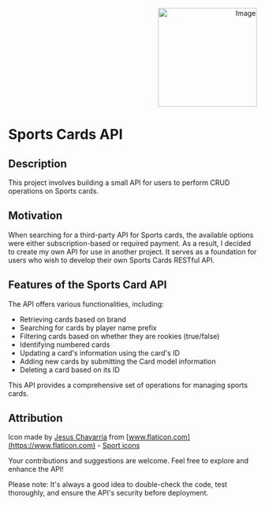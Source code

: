 <p align="right">
  <img src="https://cdn-icons-png.flaticon.com/128/3311/3311579.png" alt="Image" width="200" height="200">
</p>

# Sports Cards API

## Description
This project involves building a small API for users to perform CRUD operations on Sports cards.

## Motivation
When searching for a third-party API for Sports cards, the available options were either subscription-based or required payment. As a result, I decided to create my own API for use in another project. It serves as a foundation for users who wish to develop their own Sports Cards RESTful API.

## Features of the Sports Card API
The API offers various functionalities, including:
- Retrieving cards based on brand
- Searching for cards by player name prefix
- Filtering cards based on whether they are rookies (true/false)
- Identifying numbered cards
- Updating a card's information using the card's ID
- Adding new cards by submitting the Card model information
- Deleting a card based on its ID

This API provides a comprehensive set of operations for managing sports cards.

## Attribution
Icon made by [Jesus Chavarria](https://www.flaticon.com/authors/jesus-chavarria) from [www.flaticon.com](https://www.flaticon.com) - [Sport icons](https://www.flaticon.com/free-icons/sport)

Your contributions and suggestions are welcome. Feel free to explore and enhance the API!

Please note: It's always a good idea to double-check the code, test thoroughly, and ensure the API's security before deployment.





